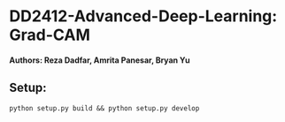 # DD2412-Advanced-Deep-Learning: Grad-CAM

#### Authors: Reza Dadfar, Amrita Panesar, Bryan Yu

## Setup:
`python setup.py build && python setup.py develop`
